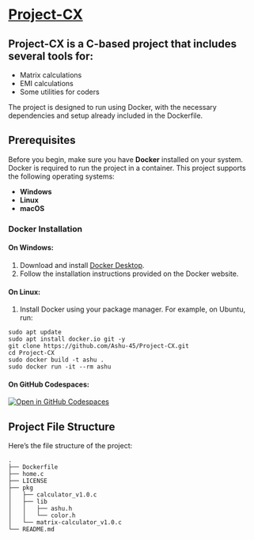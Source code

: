 # [Project-CX](https://github.com/Ashu-45/Project-CX)

Project-CX is a C-based project that includes several tools for:
- 
- Matrix calculations
- EMI calculations
- Some utilities for coders

The project is designed to run using Docker, with the necessary dependencies and setup already included in the Dockerfile.

## Prerequisites

Before you begin, make sure you have **Docker** installed on your system. Docker is required to run the project in a container. This project supports the following operating systems:

- **Windows**
- **Linux**
- **macOS**

### Docker Installation

#### On Windows:
1. Download and install [Docker Desktop](https://www.docker.com/products/docker-desktop/).
2. Follow the installation instructions provided on the Docker website.

#### On Linux:
1. Install Docker using your package manager. For example, on Ubuntu, run:
 ```
sudo apt update
sudo apt install docker.io git -y
git clone https://github.com/Ashu-45/Project-CX.git
cd Project-CX
sudo docker build -t ashu .
sudo docker run -it --rm ashu
```
#### On GitHub Codespaces:
[![Open in GitHub Codespaces](https://github.com/codespaces/badge.svg)](https://codespaces.new/Ashu-45/Project-CX?quickstart=1)

## Project File Structure

Here’s the file structure of the project:
```
.
├── Dockerfile
├── home.c
├── LICENSE
├── pkg
│   ├── calculator_v1.0.c
│   ├── lib
│   │   ├── ashu.h
│   │   └── color.h
│   └── matrix-calculator_v1.0.c
└── README.md
```

